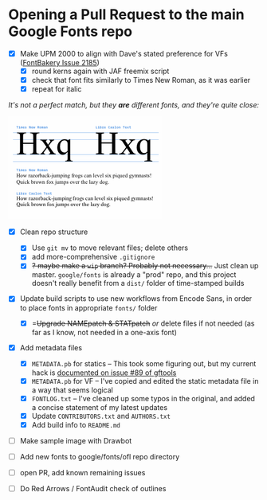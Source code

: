 # Opening a Pull Request to the main Google Fonts repo

- [x] Make UPM 2000 to align with Dave's stated preference for VFs ([FontBakery Issue 2185](https://github.com/googlefonts/fontbakery/issues/2185))
    - [x] round kerns again with JAF freemix script
    - [x] check that font fits similarly to Times New Roman, as it was earlier
    - [x] repeat for italic

*It's not a perfect match, but they **are** different fonts, and they're quite close:*

![](assets/2018-12-10-12-41-54.png)

- [x] Clean repo structure
    - [x] Use `git mv` to move relevant files; delete others
    - [x] add more-comprehensive `.gitignore`
    - [x] ~~? maybe make a `wip` branch? Probably not necessary...~~ Just clean up master. `google/fonts` is already a "prod" repo, and this project doesn't really benefit from a `dist/` folder of time-stamped builds

- [x] Update build scripts to use new workflows from Encode Sans, in order to place fonts in appropriate `fonts/` folder
    - [x] =~~Upgrade NAMEpatch & STATpatch~~ *or* delete files if not needed (as far as I know, not needed in a one-axis font)

- [x] Add metadata files
  - [x] `METADATA.pb` for statics – This took some figuring out, but my current hack is [documented on issue #89 of gftools](https://github.com/googlefonts/gftools/issues/89#issuecomment-446033132)
  - [x] `METADATA.pb` for VF – I've copied and edited the static metadata file in a way that seems logical
  - [x] `FONTLOG.txt` – I've cleaned up some typos in the original, and added a concise statement of my latest updates
  - [x] Update `CONTRIBUTORS.txt` and `AUTHORS.txt`
  - [x] Add build info to `README.md`

- [ ] Make sample image with Drawbot

- [ ] Add new fonts to google/fonts/ofl repo directory 

- [ ] open PR, add known remaining issues

- [ ] Do Red Arrows / FontAudit check of outlines